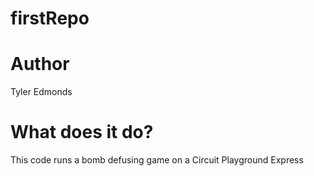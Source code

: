 # firstRepo

# Author
Tyler Edmonds

# What does it do?
This code runs a bomb defusing game on a Circuit Playground Express
